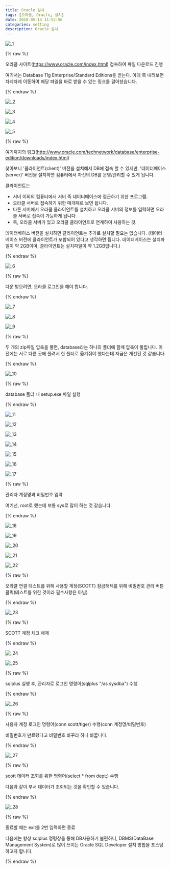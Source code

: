 ```yaml
---
title: Oracle 설치
tags: [오라클, Oracle, 설치]
date: 2018-05-14 11:52:56
categories: setting
description: Oracle 설치
---
```

![_1](https://user-images.githubusercontent.com/34805973/39978331-d40f9188-577a-11e8-9af0-6c363d61e681.PNG)

{% raw %}
<p>오라클 사이트(<a href="https://www.oracle.com/index.html" target="_blank">https://www.oracle.com/index.html</a>) 접속하여 파일 다운로드 진행</p>
<p>여기서는 <span class="highlight">Database 11g Enterprise/Standard Editions</span>을 받는다. 아래 쭉 내려보면 차례차례 이동하여 해당 파일을 바로 받을 수 있는 링크를 걸어놨습니다.</p>
{% endraw %}

![_2](https://user-images.githubusercontent.com/34805973/39978332-d4345162-577a-11e8-848b-ed452383e5db.PNG)

![_3](https://user-images.githubusercontent.com/34805973/39978333-d45ca4f0-577a-11e8-9e38-ed4af79e4037.PNG)

![_4](https://user-images.githubusercontent.com/34805973/39978334-d48223b0-577a-11e8-8d75-4c8a821954d4.PNG)

![_5](https://user-images.githubusercontent.com/34805973/39978335-d4a85bca-577a-11e8-91c2-b3025d8a181e.PNG)

{% raw %}
<p>여기까지의 링크(<a href="http://www.oracle.com/technetwork/database/enterprise-edition/downloads/index.html" target="_blank">http://www.oracle.com/technetwork/database/enterprise-edition/downloads/index.html</a>)</p>

<p>찾아보니 '클라이언트(client)' 버전을 설치해서 DB에 접속 할 수 있지만, <span class="highlight">'데이터베이스(server)' 버전을 설치하면 컴퓨터에서 자신의 DB를 운영/관리할 수 있게 됩니다.</span></p>

<p>클라이언트는</p>
<ul>
	<li>서버 이외의 컴퓨터에서 서버 즉 데이터베이스에 접근하기 위한 프로그램.</li>
	<li>오라클 서버로 접속하기 위한 매개체로 보면 됩니다.</li>
	<li>다른 서버에서 오라클 클라이언트를 설치하고 오라클 서버의 정보를 입력하면 오라클 서버로 접속이 가능하게 됩니다.</li>
	<li>즉, 오라클 서버가 있고 오라클 클라이언트로 연계하여 사용하는 것.</li>
</ul>
 <p><span class="highlight">데이터베이스 버전을 설치하면 클라이언트는 추가로 설치할 필요는 없습니다.</span> (데이터베이스 버전에 클라이언트가 포함되어 있다고 생각하면 됩니다. 데이터베이스는 설치파일이 약 2GB이며, 클라이언트는 설치파일이 약 1.2GB입니다.)</p>

{% endraw %}

![_6](https://user-images.githubusercontent.com/34805973/39978337-d4cf9b7c-577a-11e8-81a5-e1c4ae8579b3.PNG)

{% raw %}
<p>다운 받으려면, 오라클 로그인을 해야 합니다.</p>
{% endraw %}

![_7](https://user-images.githubusercontent.com/34805973/39978338-d4f4e620-577a-11e8-87e6-db6255798fd1.PNG)

![_8](https://user-images.githubusercontent.com/34805973/39978288-c0feeee0-577a-11e8-870a-76a8f971fb80.PNG)

![_9](https://user-images.githubusercontent.com/34805973/39978289-c125dffa-577a-11e8-98c2-5c6739edeba9.PNG)


{% raw %}
<p>두 개의 zip파일 압축을 풀면, database라는 하나의 폴더에 함께 압축이 풀립니다. 이전에는 서로 다른 곳에 풀려서 한 폴더로 옮겨줘야 했다는데 지금은 개선된 것 같습니다.</p>
{% endraw %}

![_10](https://user-images.githubusercontent.com/34805973/39978290-c150fc76-577a-11e8-9a82-42f256354536.PNG)

{% raw %}
<p>database 폴더 내 setup.exe 파일 실행</p>
{% endraw %}

![_11](https://user-images.githubusercontent.com/34805973/39978291-c1760264-577a-11e8-9f51-a69ac100d5d4.PNG)

![_12](https://user-images.githubusercontent.com/34805973/39978292-c19f57a4-577a-11e8-967b-035dc9952ba6.PNG)

![_13](https://user-images.githubusercontent.com/34805973/39978293-c1c5b02a-577a-11e8-9d25-6eb9371dac9c.PNG)

![_14](https://user-images.githubusercontent.com/34805973/39978294-c1ee43d2-577a-11e8-8621-1bdd9a4a2f2d.PNG)

![_15](https://user-images.githubusercontent.com/34805973/39978295-c2164c2e-577a-11e8-8db3-01ee3a5ab648.PNG)

![_16](https://user-images.githubusercontent.com/34805973/39978296-c23cee1a-577a-11e8-8f2f-85fd3e08f1f4.PNG)

![_17](https://user-images.githubusercontent.com/34805973/39978297-c2644a46-577a-11e8-9139-a8c696999900.PNG)


{% raw %}
<p>관리자 계정명과 비밀번호 입력</p>
<p>여기선, root로 했는데 보통 sys로 많이 하는 것 같습니다.</p>
{% endraw %}

![_18](https://user-images.githubusercontent.com/34805973/39978298-c28abb9a-577a-11e8-93ff-f06b83f3e3b7.PNG)

![_19](https://user-images.githubusercontent.com/34805973/39978299-c2b1a46c-577a-11e8-964f-6e313dff8761.PNG)

![_20](https://user-images.githubusercontent.com/34805973/39978300-c2da0c54-577a-11e8-8b8d-6aeaa8cc5587.PNG)

![_21](https://user-images.githubusercontent.com/34805973/39978301-c302108c-577a-11e8-9ae1-84d39bbe523a.PNG)

![_22](https://user-images.githubusercontent.com/34805973/39978302-c32a3f4e-577a-11e8-9fc8-9ae1c01c75c5.PNG)


{% raw %}
<p>오라클 연결 테스트를 위해 사용할 계정(SCOTT) 잠금해제를 위해 비밀번호 관리 버튼 클릭(테스트를 위한 것이라 필수사항은 아님)</p>
{% endraw %}

![_23](https://user-images.githubusercontent.com/34805973/39978303-c34fde2a-577a-11e8-8393-8767e30cc2eb.PNG)

{% raw %}
<p>SCOTT 계정 체크 해제</p>
{% endraw %}

![_24](https://user-images.githubusercontent.com/34805973/39978304-c37604c4-577a-11e8-8600-c89f5f82f409.PNG)

![_25](https://user-images.githubusercontent.com/34805973/39978305-c39b425c-577a-11e8-886d-b2c8ca94b451.PNG)

{% raw %}
<p>sqlplus 실행 후, 관리자로 로그인 명령어(<span class="highlight">sqlplus "/as sysdba"</span>) 수행</p>
{% endraw %}

![_26](https://user-images.githubusercontent.com/34805973/39978306-c3c0e052-577a-11e8-968f-679dcad25f05.PNG)

{% raw %}
<p>사용자 계정 로그인 명령어(<span class="highlight">conn scott/tiger</span>) 수행(conn 계정명/비밀번호)</p>
<p>비밀번호가 만료됐다고 비밀번호 바꾸라 하니 바꿉니다.</p>
{% endraw %}

![_27](https://user-images.githubusercontent.com/34805973/39978307-c3e6daaa-577a-11e8-83d6-6e9ed4c19772.PNG)

{% raw %}
<p>scott 데이터 조회를 위한 명령어(<span class="highlight">select * from dept;</span>) 수행</p>
<p>다음과 같이 부서 데이터가 조회되는 것을 확인할 수 있습니다.</p>
{% endraw %}

![_28](https://user-images.githubusercontent.com/34805973/39978308-c40e148a-577a-11e8-9033-d2d6c44619dc.PNG)

{% raw %}
<p>종료할 때는 exit를 2번 입력하면 종료</p>
<p>다음에는 항상 sqlplus 명령창을 통해 DB사용하기 불편하니, DBMS(DataBase Management System)로 많이 쓰이는 Oracle SQL Developer 설치 방법을 포스팅 하고자 합니다.</p>
{% endraw %}